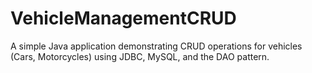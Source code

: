 # VehicleManagementCRUD
A simple Java application demonstrating CRUD operations for vehicles (Cars, Motorcycles) using JDBC, MySQL, and the DAO pattern.
